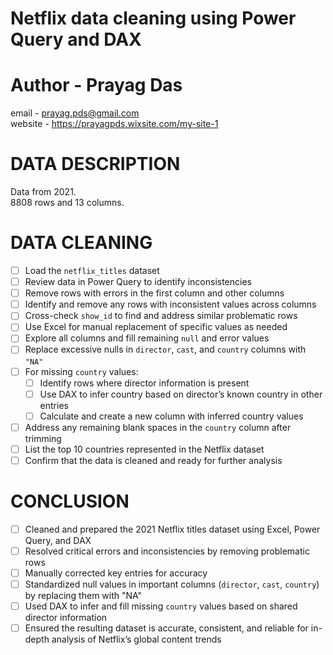 # Netflix data cleaning using Power Query and DAX
# Author - Prayag Das
email - prayag.pds@gmail.com  
website - https://prayagpds.wixsite.com/my-site-1
# DATA DESCRIPTION
Data from 2021.  
8808 rows and 13 columns.
# DATA CLEANING  
- [ ] Load the `netflix_titles` dataset
- [ ] Review data in Power Query to identify inconsistencies
- [ ] Remove rows with errors in the first column and other columns
- [ ] Identify and remove any rows with inconsistent values across columns
- [ ] Cross-check `show_id` to find and address similar problematic rows
- [ ] Use Excel for manual replacement of specific values as needed
- [ ] Explore all columns and fill remaining `null` and error values
- [ ] Replace excessive nulls in `director`, `cast`, and `country` columns with `"NA"`
- [ ] For missing `country` values:
    - [ ] Identify rows where director information is present
    - [ ] Use DAX to infer country based on director’s known country in other entries
    - [ ] Calculate and create a new column with inferred country values
- [ ] Address any remaining blank spaces in the `country` column after trimming
- [ ] List the top 10 countries represented in the Netflix dataset
- [ ] Confirm that the data is cleaned and ready for further analysis

# CONCLUSION
- [ ] Cleaned and prepared the 2021 Netflix titles dataset using Excel, Power Query, and DAX
- [ ] Resolved critical errors and inconsistencies by removing problematic rows
- [ ] Manually corrected key entries for accuracy
- [ ] Standardized null values in important columns (`director`, `cast`, `country`) by replacing them with "NA"
- [ ] Used DAX to infer and fill missing `country` values based on shared director information
- [ ] Ensured the resulting dataset is accurate, consistent, and reliable for in-depth analysis of Netflix’s global content trends
